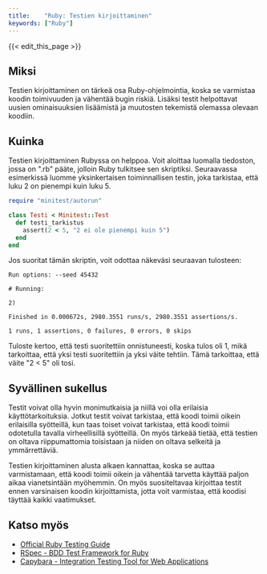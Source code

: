 ```yaml
---
title:    "Ruby: Testien kirjoittaminen"
keywords: ["Ruby"]
---
```


{{< edit_this_page >}}

## Miksi

Testien kirjoittaminen on tärkeä osa Ruby-ohjelmointia, koska se varmistaa koodin toimivuuden ja vähentää bugin riskiä. Lisäksi testit helpottavat uusien ominaisuuksien lisäämistä ja muutosten tekemistä olemassa olevaan koodiin.

## Kuinka

Testien kirjoittaminen Rubyssa on helppoa. Voit aloittaa luomalla tiedoston, jossa on ".rb" pääte, jolloin Ruby tulkitsee sen skriptiksi. Seuraavassa esimerkissä luomme yksinkertaisen toiminnallisen testin, joka tarkistaa, että luku 2 on pienempi kuin luku 5.

```Ruby
require "minitest/autorun"

class Testi < Minitest::Test
  def testi_tarkistus
    assert(2 < 5, "2 ei ole pienempi kuin 5")
  end
end
```

Jos suoritat tämän skriptin, voit odottaa näkeväsi seuraavan tulosteen:

```
Run options: --seed 45432

# Running:

2)

Finished in 0.000672s, 2980.3551 runs/s, 2980.3551 assertions/s.

1 runs, 1 assertions, 0 failures, 0 errors, 0 skips
```

Tuloste kertoo, että testi suoritettiin onnistuneesti, koska tulos oli 1, mikä tarkoittaa, että yksi testi suoritettiin ja yksi väite tehtiin. Tämä tarkoittaa, että väite "2 < 5" oli tosi.

## Syvällinen sukellus

Testit voivat olla hyvin monimutkaisia ja niillä voi olla erilaisia käyttötarkoituksia. Jotkut testit voivat tarkistaa, että koodi toimii oikein erilaisilla syötteillä, kun taas toiset voivat tarkistaa, että koodi toimii odotetulla tavalla virheellisillä syötteillä. On myös tärkeää tietää, että testien on oltava riippumattomia toisistaan ja niiden on oltava selkeitä ja ymmärrettäviä.

Testien kirjoittaminen alusta alkaen kannattaa, koska se auttaa varmistamaan, että koodi toimii oikein ja vähentää tarvetta käyttää paljon aikaa vianetsintään myöhemmin. On myös suositeltavaa kirjoittaa testit ennen varsinaisen koodin kirjoittamista, jotta voit varmistaa, että koodisi täyttää kaikki vaatimukset.

## Katso myös

- [Official Ruby Testing Guide](https://ruby-doc.org/core-3.0.0/doc/tutorial/ruby_with_selenium_and_junit.html)
- [RSpec - BDD Test Framework for Ruby](https://rspec.info/)
- [Capybara - Integration Testing Tool for Web Applications](https://github.com/teamcapybara/capybara)